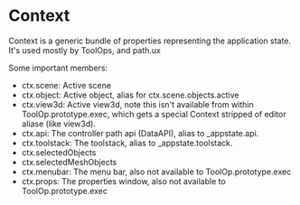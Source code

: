 # Context

Context is a generic bundle of properties representing 
the application state.  It's used mostly by ToolOps,
and path.ux 

Some important members:

* ctx.scene: Active scene
* ctx.object: Active object, alias for ctx.scene.objects.active
* ctx.view3d: Active view3d, note this isn't available from within ToolOp.prototype.exec, which gets a special Context stripped of editor aliase (like view3d).                              
* ctx.api: The controller path api (DataAPI), alias to _appstate.api.
* ctx.toolstack: The toolstack, alias to _appstate.toolstack.
* ctx.selectedObjects
* ctx.selectedMeshObjects
* ctx.menubar: The menu bar, also not available to ToolOp.prototype.exec
* ctx.props: The properties window, also not available to ToolOp.prototype.exec
